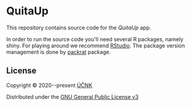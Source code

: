 QuitaUp
===========================

This repository contains source code for the *QuitaUp* app.

In order to run the source code you'll need several R packages, namely shiny. For playing around we recommend [RStudio][rstudio]. The package version management is done by [packrat][packrat] package.

License
-------

Copyright © 2020--present [ÚČNK][cnc]

Distributed under the [GNU General Public License v3][gplv3]

[rstudio]: https://www.rstudio.com/
[cnc]: http://korpus.cz
[gplv3]: http://www.gnu.org/licenses/gpl-3.0.en.html
[packrat]: https://rstudio.github.io/packrat/
